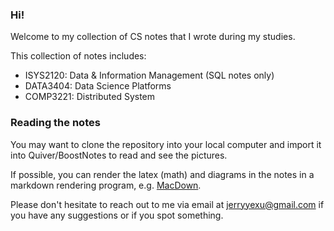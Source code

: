 ### Hi!

Welcome to my collection of CS notes that I wrote during my studies.

This collection of notes includes:

- ISYS2120: Data & Information Management (SQL notes only)
- DATA3404: Data Science Platforms
- COMP3221: Distributed System

### Reading the notes

You may want to clone the repository into your local computer and import it into Quiver/BoostNotes to read and see the pictures.

If possible, you can render the latex (math) and diagrams in the notes in a markdown rendering program, e.g. [MacDown](https://macdown.uranusjr.com/).

Please don't hesitate to reach out to me via email at jerryyexu@gmail.com if you have any suggestions or if you spot something.
